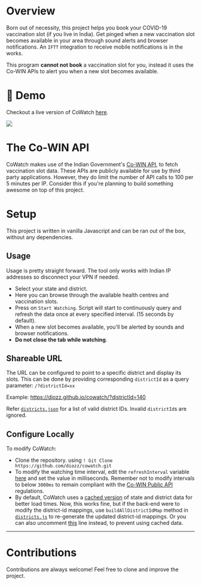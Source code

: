 # Overview

Born out of necessity, this project helps you book your COVID-19 vaccination slot (if you live in India). Get pinged when a new vaccination slot becomes available in your area through sound alerts and browser notifications. An `IFTT` integration to receive mobile notifications is in the works.

This program **cannot not book** a vaccination slot for you, instead it uses the Co-WIN APIs to alert you when a new slot becomes available.

# :rocket: Demo

Checkout a live version of CoWatch [here](https://diozz.github.io/cowatch).

![](https://i.imgur.com/xnQt487.gif)


# The Co-WIN API 

CoWatch makes use of the Indian Government's [Co-WIN API](https://apisetu.gov.in/public/marketplace/api/cowin/cowin-public-v2), to fetch vaccination slot data. These APIs are publicly available for use by third party applications. However, they do limit the number of API calls to 100 per 5 minutes per IP. Consider this if you're planning to build something awesome on top of this project.

# Setup

This project is written in vanilla Javascript and can be ran out of the box, without any dependencies.

## Usage

Usage is pretty straight forward. The tool only works with Indian IP addresses so disconnect your VPN if needed.

- Select your state and district.
- Here you can browse through the available health centres and vaccination slots.
- Press on `Start Watching`. Script will start to continuously query and refresh the data once at every specified interval. (15 seconds by default).
- When a new slot becomes available, you'll be alerted by sounds and browser notifications.
- **Do not close the tab while watching**.

## Shareable URL

The URL can be configured to point to a specific district and display its slots. This can be done by providing corresponding `districtId` as a query parameter: `/?districtId=xx`

Example: https://diozz.github.io/cowatch/?districtId=140

Refer [`districts.json`](https://github.com/diozz/cowatch/blob/main/assets/districts.json) for a list of valid district IDs. Invalid `districtId`s are ignored.

## Configure Locally

To modify CoWatch:

- Clone the repository. using `! Git Clone https://github.com/diozz/cowatch.git`
- To modify the watching time interval, edit the `refreshInterval` variable [here](https://github.com/diozz/cowatih/blob/main/js/cowatch.js#L12) and set the value in milliseconds. Remember not to modify intervals to below `3000ms` to remain compliant with the [Co-WIN Public API](https://apisetu.gov.in/public/marketplace/api/cowin/cowin-public-v2) regulations.
- By default, CoWatch uses a [cached version](https://github.com/diozz/cowatch/blob/main/assets/districts.json) of state and district data for better load times. Now, this works fine, but if the back-end were to modify the district-id mappings, use `buildAllDistrictIdMap` method in [`districts.js`](https://github.com/diozz/cowatch/blob/main/js/districts.js#L21) to re-generate the updated district-id mappings. Or you can also uncomment [this](https://github.com/diozz/cowatch/blob/main/js/cowatch.js#L16) line instead, to prevent using cached data.

---

# Contributions

Contributions are always welcome! Feel free to clone and improve the project.


